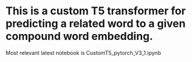 # This is a custom T5 transformer for predicting a related word to a given compound word embedding.

Most relevant latest notebook is CustomT5_pytorch_V3_1.ipynb
